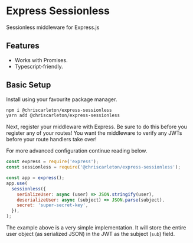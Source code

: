 # Express Sessionless

Sessionless middleware for Express.js

## Features

- Works with Promises.
- Typescript-friendly.

## Basic Setup

Install using your favourite package manager.

```bash
npm i @chriscarleton/express-sessionless
yarn add @chriscarleton/express-sessionless
```

Next, register your middleware with Express. Be sure to do this before you register any of your routes!
You want the middleware to verify any JWTs before your route handlers take over!

For more advanced configuration continue reading below.

```javascript
const express = require('express');
const sessionless = require('@chriscarleton/express-sessionless');

const app = express();
app.use(
  sessionless({
    serializeUser: async (user) => JSON.stringify(user),
    deserializeUser: async (subject) => JSON.parse(subject),
    secret: 'super-secret-key',
  }),
);
```

The example above is a very simple implementation. It will store the entire user object (as serialized JSON)
in the JWT as the subject (`sub`) field.
